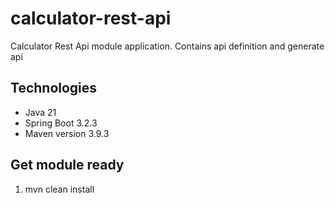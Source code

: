 # calculator-rest-api

Calculator Rest Api module application. Contains api definition and generate api

## Technologies

* Java 21
* Spring Boot 3.2.3
* Maven version 3.9.3

## Get module ready

1. mvn clean install 

